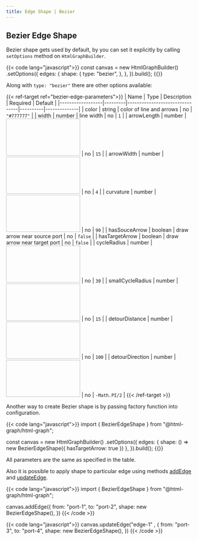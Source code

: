 ```yaml
---
title: Edge Shape | Bezier
---
```


## Bezier Edge Shape

Bezier shape gets used by default, by you can set it explicitly by calling
`setOptions` method on `HtmlGraphBuilder`.

{{< code lang="javascript">}}
const canvas = new HtmlGraphBuilder()
  .setOptions({
    edges: {
      shape: {
        type: "bezier",
      },
    },
  }).build();
{{</code>}}

Along with `type: "bezier"` there are other options available:

{{< ref-target ref="bezier-edge-parameters">}}
| Name             | Type    | Description                    | Required | Default      |
|------------------|---------|--------------------------------|----------|--------------|
| color            | string  | color of line and arrows       | no       | `"#777777"`  |
| width            | number  | line width                     | no       | `1`          |
| arrowLength      | number  | <img width="200" height="100"> | no       | `15`         |
| arrowWidth       | number  | <img width="200" height="100"> | no       | `4`          |
| curvature        | number  | <img width="200" height="100"> | no       | `90`         |
| hasSouceArrow    | boolean | draw arrow near source port    | no       | `false`      |
| hasTargetArrow   | boolean | draw arrow near target port    | no       | `false`      |
| cycleRadius      | number  | <img width="200" height="100"> | no       | `30`         |
| smallCycleRadius | number  | <img width="200" height="100"> | no       | `15`         |
| detourDistance   | number  | <img width="200" height="100"> | no       | `100`        |
| detourDirection  | number  | <img width="200" height="100"> | no       | `-Math.PI/2` |
{{< /ref-target >}}

Another way to create Bezier shape is by passing factory function into
configuration.

{{< code lang="javascript">}}
import { BezierEdgeShape } from "@html-graph/html-graph";

const canvas = new HtmlGraphBuilder()
  .setOptions({
    edges: {
      shape: () => new BezierEdgeShape({ hasTargetArrow: true })
    },
  }).build();
{{</code>}}

All parameters are the same as specified in the <span data-ref="bezier-edge-parameters">table</span>.

Also it is possible to apply shape to particular edge using methods
<a href="/canvas/add-edge">addEdge</a> and <a href="/canvas/update-edge">updateEdge</a>.

{{< code lang="javascript">}}
import { BezierEdgeShape } from "@html-graph/html-graph";

canvas.addEdge({
  from: "port-1",
  to: "port-2",
  shape: new BezierEdgeShape(),
})
{{< /code >}}

{{< code lang="javascript">}}
canvas.updateEdge("edge-1" , {
  from: "port-3",
  to: "port-4",
  shape: new BezierEdgeShape(),
})
{{< /code >}}
